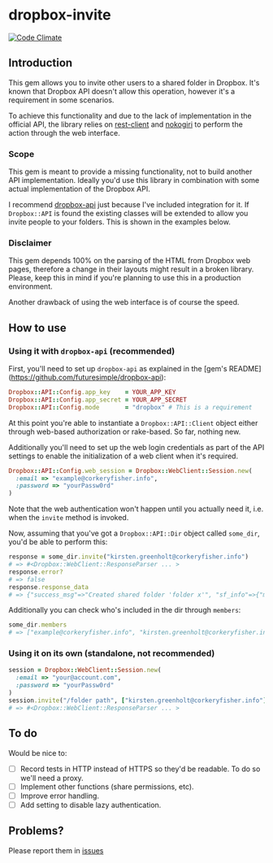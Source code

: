 # dropbox-invite

[![Code Climate](https://codeclimate.com/github/Jesus/dropbox-invite/badges/gpa.svg)](https://codeclimate.com/github/Jesus/dropbox-invite)

## Introduction

This gem allows you to invite other users to a shared folder in Dropbox. It's
known that Dropbox API doesn't allow this operation, however it's a requirement
in some scenarios.

To achieve this functionality and due to the lack of implementation in the
official API, the library relies on
[rest-client](https://github.com/rest-client/rest-client) and
[nokogiri](http://www.nokogiri.org) to perform the action through the web
interface.

### Scope

This gem is meant to provide a missing functionality, not to build another
API implementation. Ideally you'd use this library in combination with
some actual implementation of the Dropbox API.

I recommend [dropbox-api](https://github.com/futuresimple/dropbox-api) just
because I've included integration for it. If `Dropbox::API` is found
the existing classes will be extended to allow you invite people to your
folders. This is shown in the examples below.

### Disclaimer

This gem depends 100% on the parsing of the HTML from Dropbox web pages,
therefore a change in their layouts might result in a broken library. Please,
keep this in mind if you're planning to use this in a production environment.

Another drawback of using the web interface is of course the speed.

## How to use

### Using it with `dropbox-api` (recommended)

First, you'll need to set up `dropbox-api` as explained in the [gem's README]
(https://github.com/futuresimple/dropbox-api):

```ruby
Dropbox::API::Config.app_key    = YOUR_APP_KEY
Dropbox::API::Config.app_secret = YOUR_APP_SECRET
Dropbox::API::Config.mode       = "dropbox" # This is a requirement
```

At this point you're able to instantiate a `Dropbox::API::Client` object either
through web-based authorization or rake-based. So far, nothing new.

Additionally you'll need to set up the web login credentials as part of the
API settings to enable the initialization of a web client when it's required.

```ruby
Dropbox::API::Config.web_session = Dropbox::WebClient::Session.new(
  :email => "example@corkeryfisher.info",
  :password => "yourPassw0rd"
)
```

Note that the web authentication won't happen until you actually need it, i.e.
when the `invite` method is invoked.

Now, assuming that you've got a `Dropbox::API::Dir` object called `some_dir`,
you'd be able to perform this:

```ruby
response = some_dir.invite("kirsten.greenholt@corkeryfisher.info")
# => #<Dropbox::WebClient::ResponseParser ... >
response.error?
# => false
response.response_data
# => {"success_msg"=>"Created shared folder 'folder x'", "sf_info"=>{"mount_point"=>"/folder x", "user_id"=>372486289, "extra_count"=>0, "sort_rank"=>nil, "encoded_sort_key"=>["NkhCMjROBloBDAEMAA=="], "other_emails"=>[], "other_names"=>[], "modified_pretty"=>"just now", "href"=>"/home/folder%20x", "modified_ts"=>1420051083, "filename"=>"folder x", "target_ns_id"=>791334450, "icon"=>"folder_user"}}
```

Additionally you can check who's included in the dir through `members`:

```ruby
some_dir.members
# => ["example@corkeryfisher.info", "kirsten.greenholt@corkeryfisher.info"]
```

### Using it on its own (standalone, not recommended)
```ruby
session = Dropbox::WebClient::Session.new(
  :email => "your@account.com",
  :password => "yourPassw0rd"
)
session.invite("/folder path", ["kirsten.greenholt@corkeryfisher.info"])
# => #<Dropbox::WebClient::ResponseParser ... >
```

## To do

Would be nice to:

- [ ] Record tests in HTTP instead of HTTPS so they'd be readable. To do so
      we'll need a proxy.
- [ ] Implement other functions (share permissions, etc).
- [ ] Improve error handling.
- [ ] Add setting to disable lazy authentication.

## Problems?

Please report them in [issues](https://github.com/Jesus/dropbox-invite/issues)
